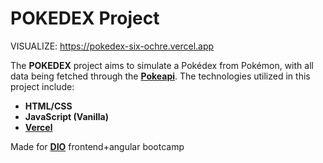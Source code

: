 # POKEDEX Project

VISUALIZE: <https://pokedex-six-ochre.vercel.app>

The **POKEDEX** project aims to simulate a Pokédex from Pokémon, with all data being fetched through the **[Pokeapi](https://pokeapi.co/)**. The technologies utilized in this project include:

- **HTML/CSS**
- **JavaScript (Vanilla)**
- **[Vercel](https://vercel.com/)**

Made for **[DIO](https://www.web.dio.me/)** frontend+angular bootcamp
